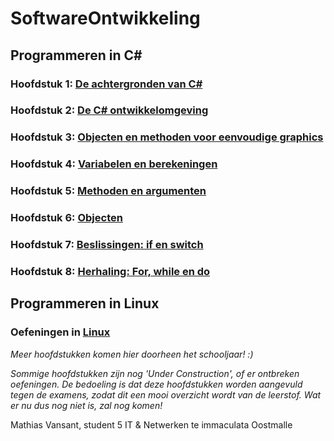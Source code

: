 # SoftwareOntwikkeling
## Programmeren in C#
### Hoofdstuk 1: [De achtergronden van C#](Hoofdstukken/Hoofdstuk1.md)
### Hoofdstuk 2: [De C# ontwikkelomgeving](Hoofdstukken/Hoofdstuk2.md)
### Hoofdstuk 3: [Objecten en methoden voor eenvoudige graphics](Hoofdstukken/Hoofdstuk3.md)
### Hoofdstuk 4: [Variabelen en berekeningen](Hoofdstukken/Hoofdstuk4.md)
### Hoofdstuk 5: [Methoden en argumenten](Hoofdstukken/Hoofdstuk5.md)
### Hoofdstuk 6: [Objecten](Hoofdstukken/Hoofdstuk6.md)
### Hoofdstuk 7: [Beslissingen: if en switch](Hoofdstukken/Hoofdstuk7.md)
### Hoofdstuk 8: [Herhaling: For, while en do](Hoofdstukken/Hoofdstuk8.md)
## Programmeren in Linux
### Oefeningen in [Linux](Hoofdstukken/Linux.md)
*Meer hoofdstukken komen hier doorheen het schooljaar! :)*

*Sommige hoofdstukken zijn nog 'Under Construction', of er ontbreken oefeningen. De bedoeling is dat deze hoofdstukken worden aangevuld tegen de examens, zodat dit een mooi overzicht wordt van de leerstof. Wat er nu dus nog niet is, zal nog komen!*

Mathias Vansant, student 5 IT & Netwerken te immaculata Oostmalle
